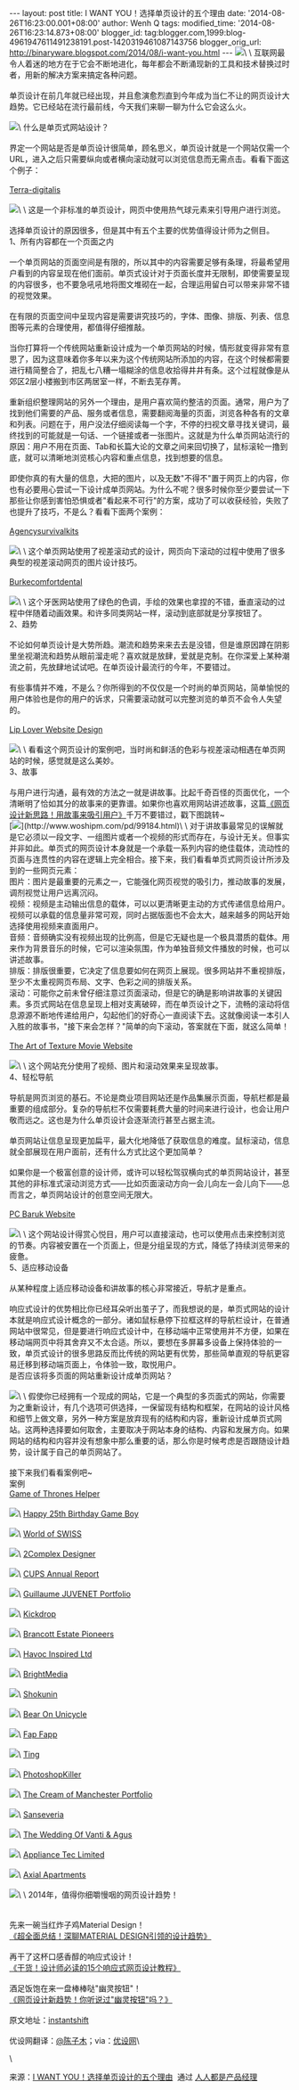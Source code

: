 --- layout: post title: I WANT YOU！选择单页设计的五个理由 date:
'2014-08-26T16:23:00.001+08:00' author: Wenh Q tags: modified\_time:
'2014-08-26T16:23:14.873+08:00' blogger\_id:
tag:blogger.com,1999:blog-4961947611491238191.post-1420319461087143756
blogger\_orig\_url:
http://binaryware.blogspot.com/2014/08/i-want-you.html ---
![](https://images-blogger-opensocial.googleusercontent.com/gadgets/proxy?url=http%3A%2F%2Fimage.woshipm.com%2Fwp-files%2F2014%2F08%2F96dd9b42408b59e13a8d7af5a9150e57.jpg&container=blogger&gadget=a&rewriteMime=image%2F*)\
\
互联网最令人着迷的地方在于它会不断地进化，每年都会不断涌现新的工具和技术替换过时者，用新的解决方案来搞定各种问题。\
\
单页设计在前几年就已经出现，并且愈演愈烈直到今年成为当仁不让的网页设计大趋势。它已经站在流行最前线，今天我们来聊一聊为什么它会这么火。\
\
![](https://images-blogger-opensocial.googleusercontent.com/gadgets/proxy?url=http%3A%2F%2Fimage.woshipm.com%2Fwp-files%2F2014%2F08%2F989ff483e6821af415a2a53720fd1cc3.jpg&container=blogger&gadget=a&rewriteMime=image%2F*)\
什么是单页式网站设计？\
\
界定一个网站是否是单页设计很简单，顾名思义，单页设计就是一个网站仅需一个URL，进入之后只需要纵向或者横向滚动就可以浏览信息而无需点击。看看下面这个例子：\
\
[Terra-digitalis](http://terra-digitalis.dfg.de/)\
\
![](https://images-blogger-opensocial.googleusercontent.com/gadgets/proxy?url=http%3A%2F%2Fimage.woshipm.com%2Fwp-files%2F2014%2F08%2Fe16b6eee4fc2d2f6ab096f8df65ed92a.jpg&container=blogger&gadget=a&rewriteMime=image%2F*)\
\
这是一个非标准的单页设计，网页中使用热气球元素来引导用户进行浏览。\
\
选择单页设计的原因很多，但是其中有五个主要的优势值得设计师为之侧目。\
1、所有内容都在一个页面之内\
\
一个单页网站的页面空间是有限的，所以其中的内容需要足够有条理，将最希望用户看到的内容呈现在他们面前。单页式设计对于页面长度并无限制，即使需要呈现的内容很多，也不要急吼吼地将图文堆砌在一起，合理运用留白可以带来非常不错的视觉效果。\
\
在有限的页面空间中呈现内容是需要讲究技巧的，字体、图像、排版、列表、信息图等元素的合理使用，都值得仔细推敲。\
\
当你打算将一个传统网站重新设计成为一个单页网站的时候，情形就变得非常有意思了，因为这意味着你多年以来为这个传统网站所添加的内容，在这个时候都需要进行精简整合了，把乱七八糟一塌糊涂的信息收拾得井井有条。这个过程就像是从郊区2层小楼搬到市区两居室一样，不断去芜存菁。\
\
重新组织整理网站的另外一个理由，是用户喜欢简约整洁的页面。通常，用户为了找到他们需要的产品、服务或者信息，需要翻阅海量的页面，浏览各种各有的文章和列表。问题在于，用户没法仔细阅读每一个字，不停的扫视文章寻找关键词，最终找到的可能就是一句话、一个链接或者一张图片。这就是为什么单页网站流行的原因：用户不用在页面、Tab和长篇大论的文章之间来回切换了，鼠标滚轮一撸到底，就可以清晰地浏览核心内容和重点信息，找到想要的信息。\
\
即使你真的有大量的信息，大把的图片，以及无数"不得不"置于网页上的内容，你也有必要用心尝试一下设计成单页网站。为什么不呢？很多时候你至少要尝试一下那些让你感到害怕恐惧或者"看起来不可行"的方案，成功了可以收获经验，失败了也提升了技巧，不是么？看看下面两个案例：\
\
[Agencysurvivalkits](http://agencysurvivalkits.com/)\
\
![](https://images-blogger-opensocial.googleusercontent.com/gadgets/proxy?url=http%3A%2F%2Fimage.woshipm.com%2Fwp-files%2F2014%2F08%2Ffe88ff692f053c9dba1b9d837307499c.jpg&container=blogger&gadget=a&rewriteMime=image%2F*)\
\
这个单页网站使用了视差滚动式的设计，网页向下滚动的过程中使用了很多典型的视差滚动网页的图片设计技巧。\
\
[Burkecomfortdental](http://burkecomfortdental.com/6-reasons-why-smiles-matter/)\
\
![](https://images-blogger-opensocial.googleusercontent.com/gadgets/proxy?url=http%3A%2F%2Fimage.woshipm.com%2Fwp-files%2F2014%2F08%2Ffc453f375d7aaf36fc6f9f94203b9ef5.jpg&container=blogger&gadget=a&rewriteMime=image%2F*)\
\
这个牙医网站使用了绿色的色调，手绘的效果也拿捏的不错，垂直滚动的过程中伴随着动画效果。和许多同类网站一样，滚动到底部就是分享按钮了。\
2、趋势\
\
不论如何单页设计是大势所趋。潮流和趋势来来去去是没错，但是谁原因蹲在阴影里坐视潮流和趋势从眼前溜走呢？喜欢就是放肆，爱就是克制。在你深爱上某种潮流之前，先放肆地试试吧。在单页设计最流行的今年，不要错过。\
\
有些事情并不难，不是么？你所得到的不仅仅是一个时尚的单页网站，简单愉悦的用户体验也是你的用户的诉求，只需要滚动就可以完整浏览的单页不会令人失望的。\
\
[Lip Lover Website Design](http://www.liplover.ca/)\
\
![](https://images-blogger-opensocial.googleusercontent.com/gadgets/proxy?url=http%3A%2F%2Fimage.woshipm.com%2Fwp-files%2F2014%2F08%2F1c1a24fc51e3ab0761164918df1d60e4.jpg&container=blogger&gadget=a&rewriteMime=image%2F*)\
\
看看这个网页设计的案例吧，当时尚和鲜活的色彩与视差滚动相遇在单页网站的时候，感觉就是这么美妙。\
3、故事\
\
与用户进行沟通，最有效的方法之一就是讲故事。比起千奇百怪的页面优化，一个清晰明了恰如其分的故事来的更靠谱。如果你也喜欢用网站讲述故事，这篇[《网页设计新思路！用故事来吸引用户》](http://www.woshipm.com/pd/99184.html)千万不要错过，戳下图跳转\~\
[![](https://images-blogger-opensocial.googleusercontent.com/gadgets/proxy?url=http%3A%2F%2Fimage.woshipm.com%2Fwp-files%2F2014%2F08%2Fd8eaf6d1e91d999c4c73ee4d3e9faae8.jpg&container=blogger&gadget=a&rewriteMime=image%2F*)](http://www.woshipm.com/pd/99184.html)\
\
对于讲故事最常见的误解就是它必须以一段文字、一组图片或者一个视频的形式而存在，与设计无关。但事实并非如此。单页式的网页设计本身就是一个承载一系列内容的绝佳载体，流动性的页面与连贯性的内容在逻辑上完全相合。接下来，我们看看单页式网页设计所涉及到的一些网页元素：\
图片：图片是最重要的元素之一，它能强化网页视觉的吸引力，推动故事的发展，调剂视觉让用户远离沉闷。\
视频：视频是主动输出信息的载体，可以以更清晰更主动的方式传递信息给用户。视频可以承载的信息量非常可观，同时占据版面也不会太大，越来越多的网站开始选择使用视频来直面用户。\
音频：音频确实没有视频出现的比例高，但是它无疑也是一个极具潜质的载体。用来作为背景音乐的时候，它可以渲染氛围，作为单独音频文件播放的时候，也可以讲述故事。\
排版：排版很重要，它决定了信息要如何在网页上展现。很多网站并不重视排版，至少不太重视网页布局、文字、色彩之间的排版关系。\
滚动：可能你之前未曾仔细注意过页面滚动，但是它的确是影响讲故事的关键因素。多页式网站在信息呈现上相对支离破碎，而在单页设计之下，流畅的滚动将信息源源不断地传递给用户，勾起他们的好奇心一直阅读下去。这就像阅读一本引人入胜的故事书，"接下来会怎样？"简单的向下滚动，答案就在下面，就这么简单！\
\
[The Art of Texture Movie Website](http://theartoftexture.com/)\
\
![](https://images-blogger-opensocial.googleusercontent.com/gadgets/proxy?url=http%3A%2F%2Fimage.woshipm.com%2Fwp-files%2F2014%2F08%2F64de711c1e255bd8aa3c9c7bddd76804.jpg&container=blogger&gadget=a&rewriteMime=image%2F*)\
\
这个网站充分使用了视频、图片和滚动效果来呈现故事。\
4、轻松导航\
\
导航是网页浏览的基石。不论是商业项目网站还是作品集展示页面，导航栏都是最重要的组成部分。复杂的导航栏不仅需要耗费大量的时间来进行设计，也会让用户敬而远之。这也是为什么单页设计会逐渐流行甚至占据主流。\
\
单页网站让信息呈现更加扁平，最大化地降低了获取信息的难度。鼠标滚动，信息就全部展现在用户面前，还有什么方式比这个更加简单？\
\
如果你是一个极富创意的设计师，或许可以轻松驾驭横向式的单页网站设计，甚至其他的非标准式滚动浏览方式——比如页面滚动方向一会儿向左一会儿向下——总而言之，单页网站设计的创意空间无限大。\
\
[PC Baruk Website](http://baruk.com.br/site/content/index.php)\
\
![](https://images-blogger-opensocial.googleusercontent.com/gadgets/proxy?url=http%3A%2F%2Fimage.woshipm.com%2Fwp-files%2F2014%2F08%2F49e3ea1ee063719574d6d21a9a042e81.jpg&container=blogger&gadget=a&rewriteMime=image%2F*)\
\
这个网站设计得赏心悦目，用户可以直接滚动，也可以使用点击来控制浏览的节奏。内容被安置在一个页面上，但是分组呈现的方式，降低了持续浏览带来的疲惫。\
5、适应移动设备\
\
从某种程度上适应移动设备和讲故事的核心非常接近，导航才是重点。\
\
响应式设计的优势相比你已经耳朵听出茧子了，而我想说的是，单页式网站的设计本就是响应式设计概念的一部分。诸如鼠标悬停下拉框这样的导航栏设计，在普通网站中很常见，但是要进行响应式设计中，在移动端中正常使用并不方便，如果在移动端网页中将其舍弃又不太合适。所以，要想在多屏幕多设备上保持体验的一致，单页式设计的很多思路反而比传统的网站更有优势，那些简单直观的导航更容易迁移到移动端页面上，令体验一致，取悦用户。\
是否应该将多页面的网站重新设计成单页网站？\
\
![](https://images-blogger-opensocial.googleusercontent.com/gadgets/proxy?url=http%3A%2F%2Fimage.woshipm.com%2Fwp-files%2F2014%2F08%2F75d9993c51fe15dea754a54899452078.jpg&container=blogger&gadget=a&rewriteMime=image%2F*)\
\
假使你已经拥有一个现成的网站，它是一个典型的多页面式的网站，你需要为之重新设计，有几个选项可供选择，一保留现有结构和框架，在网站的设计风格和细节上做文章，另外一种方案是放弃现有的结构和内容，重新设计成单页式网站。这两种选择要如何取舍，主要取决于网站本身的结构、内容和发展方向。如果网站的结构和内容并没有想象中那么重要的话，那么你是时候考虑是否跟随设计趋势，设计属于自己的单页网站了。\
\
接下来我们看看案例吧\~\
案例\
[Game of Thrones Helper](http://you-know-nothing.com/)\
\
![](https://images-blogger-opensocial.googleusercontent.com/gadgets/proxy?url=http%3A%2F%2Fimage.woshipm.com%2Fwp-files%2F2014%2F08%2Fe6c78b7ccb65edd09421ac57dd5681ac.jpg&container=blogger&gadget=a&rewriteMime=image%2F*)\
[Happy 25th Birthday Game
Boy](http://ihatetomatoes.net/happy-25th-birthday-game-boy/)\
\
![](https://images-blogger-opensocial.googleusercontent.com/gadgets/proxy?url=http%3A%2F%2Fimage.woshipm.com%2Fwp-files%2F2014%2F08%2Ff114ddce1ca10ab8179043f56bfccfe0.jpg&container=blogger&gadget=a&rewriteMime=image%2F*)\
[World of SWISS](http://www.world-of-swiss.com/en)\
\
![](https://images-blogger-opensocial.googleusercontent.com/gadgets/proxy?url=http%3A%2F%2Fimage.woshipm.com%2Fwp-files%2F2014%2F08%2F6f8e5a3ff6faaa44bfc251aba65cbc39.jpg&container=blogger&gadget=a&rewriteMime=image%2F*)\
[2Complex Designer](http://www.2complex.co.uk/#/Home)\
\
![](https://images-blogger-opensocial.googleusercontent.com/gadgets/proxy?url=http%3A%2F%2Fimage.woshipm.com%2Fwp-files%2F2014%2F08%2F07a2a626fd7729499563b8a81ce55705.jpg&container=blogger&gadget=a&rewriteMime=image%2F*)\
[CUPS Annual Report](http://www.cupsannual.ca/)\
\
![](https://images-blogger-opensocial.googleusercontent.com/gadgets/proxy?url=http%3A%2F%2Fimage.woshipm.com%2Fwp-files%2F2014%2F08%2F73b2d44c7a9e6ca6b7d7b1d6f2d8eb58.jpg&container=blogger&gadget=a&rewriteMime=image%2F*)\
[Guillaume JUVENET Portfolio](http://www.guillaumejuvenet.com/)\
\
![](https://images-blogger-opensocial.googleusercontent.com/gadgets/proxy?url=http%3A%2F%2Fimage.woshipm.com%2Fwp-files%2F2014%2F08%2F2c9ce36e0c85a786f2ebb0239f966f19.jpg&container=blogger&gadget=a&rewriteMime=image%2F*)\
[Kickdrop](https://kickdrop.me/)\
\
![](https://images-blogger-opensocial.googleusercontent.com/gadgets/proxy?url=http%3A%2F%2Fimage.woshipm.com%2Fwp-files%2F2014%2F08%2Fdbae725313415b6237c3cb025758ed57.jpg&container=blogger&gadget=a&rewriteMime=image%2F*)\
[Brancott Estate Pioneers](http://pioneers.brancottestate.com/)\
\
![](https://images-blogger-opensocial.googleusercontent.com/gadgets/proxy?url=http%3A%2F%2Fimage.woshipm.com%2Fwp-files%2F2014%2F08%2F6c7294c97cf434e1c8cd8d511e490e96.jpg&container=blogger&gadget=a&rewriteMime=image%2F*)\
[Havoc Inspired Ltd](http://havocinspired.co.uk/)\
\
![](https://images-blogger-opensocial.googleusercontent.com/gadgets/proxy?url=http%3A%2F%2Fimage.woshipm.com%2Fwp-files%2F2014%2F08%2F7c026bae293c1afb05318c2824bf5fb1.jpg&container=blogger&gadget=a&rewriteMime=image%2F*)\
[BrightMedia](http://www.brightmedia.pl/?lang=en&site=intro)\
\
![](https://images-blogger-opensocial.googleusercontent.com/gadgets/proxy?url=http%3A%2F%2Fimage.woshipm.com%2Fwp-files%2F2014%2F08%2F897b7da11f4e195cc0ac7434cea169fb.jpg&container=blogger&gadget=a&rewriteMime=image%2F*)\
[Shokunin](http://www.shokunin.pro/en)\
\
![](https://images-blogger-opensocial.googleusercontent.com/gadgets/proxy?url=http%3A%2F%2Fimage.woshipm.com%2Fwp-files%2F2014%2F08%2Fbd0ea45dd03ea710797ba0b28f5a0d01.jpg&container=blogger&gadget=a&rewriteMime=image%2F*)\
[Bear On Unicycle](http://bearonunicycle.com/)\
\
![](https://images-blogger-opensocial.googleusercontent.com/gadgets/proxy?url=http%3A%2F%2Fimage.woshipm.com%2Fwp-files%2F2014%2F08%2F20e64c1a01b9e31e4854e1d4d7f08344.jpg&container=blogger&gadget=a&rewriteMime=image%2F*)\
[Fap Fapp](http://fapfapp.com/)\
\
![](https://images-blogger-opensocial.googleusercontent.com/gadgets/proxy?url=http%3A%2F%2Fimage.woshipm.com%2Fwp-files%2F2014%2F08%2F2559b9fda498ba235b7400fa457cfe23.jpg&container=blogger&gadget=a&rewriteMime=image%2F*)\
[Ting](http://www.ting.in/)\
\
![](https://images-blogger-opensocial.googleusercontent.com/gadgets/proxy?url=http%3A%2F%2Fimage.woshipm.com%2Fwp-files%2F2014%2F08%2F0651a77161d8314fb2ce4e123a44bec9.jpg&container=blogger&gadget=a&rewriteMime=image%2F*)\
[PhotoshopKiller](http://photoshopkiller.com/)\
\
![](https://images-blogger-opensocial.googleusercontent.com/gadgets/proxy?url=http%3A%2F%2Fimage.woshipm.com%2Fwp-files%2F2014%2F08%2Fa1a8a95eb21368018233cf1cee71ac44.jpg&container=blogger&gadget=a&rewriteMime=image%2F*)\
[The Cream of Manchester Portfolio](http://behancereviewmcr.co.uk/)\
\
![](https://images-blogger-opensocial.googleusercontent.com/gadgets/proxy?url=http%3A%2F%2Fimage.woshipm.com%2Fwp-files%2F2014%2F08%2F5d268e08e6311d5c5392387a0cca6065.jpg&container=blogger&gadget=a&rewriteMime=image%2F*)\
[Sanseveria](http://www.sanseveria.be/en)\
\
![](https://images-blogger-opensocial.googleusercontent.com/gadgets/proxy?url=http%3A%2F%2Fimage.woshipm.com%2Fwp-files%2F2014%2F08%2F9becdd723cc647c0f032f5e37c028945.jpg&container=blogger&gadget=a&rewriteMime=image%2F*)\
[The Wedding Of Vanti & Agus](http://vantiag.us/)\
\
![](https://images-blogger-opensocial.googleusercontent.com/gadgets/proxy?url=http%3A%2F%2Fimage.woshipm.com%2Fwp-files%2F2014%2F08%2F215250653f71b834d6a8f28f0eee8739.jpg&container=blogger&gadget=a&rewriteMime=image%2F*)\
[Appliance Tec Limited](http://appliancetecltd.com/)\
\
![](https://images-blogger-opensocial.googleusercontent.com/gadgets/proxy?url=http%3A%2F%2Fimage.woshipm.com%2Fwp-files%2F2014%2F08%2F7edb1c463b14f462322a9670dadc1af0.jpg&container=blogger&gadget=a&rewriteMime=image%2F*)\
[Axial Apartments](http://axialgriffith.com.au/)\
\
![](https://images-blogger-opensocial.googleusercontent.com/gadgets/proxy?url=http%3A%2F%2Fimage.woshipm.com%2Fwp-files%2F2014%2F08%2F649e7bb7e6919ee63a9f1a683ca2be4f.jpg&container=blogger&gadget=a&rewriteMime=image%2F*)\
\
2014年，值得你细嚼慢咽的网页设计趋势！\
\
\
先来一碗当红炸子鸡Material Design！\
[《超全面总结！深聊MATERIAL
DESIGN引领的设计趋势》](http://www.woshipm.com/ucd/100058.html)\
\
再干了这杯口感香醇的响应式设计！\
[《干货！设计师必读的15个响应式网页设计教程》](http://www.uisdc.com/15-responsive-web-design-tutorials)\
\
酒足饭饱在来一盘棒棒哒"幽灵按钮"！\
[《网页设计新趋势！你听说过"幽灵按钮"吗？》](http://www.uisdc.com/ghost-buttons-design-trend)\
\
原文地址：[instantshift](http://www.instantshift.com/2014/06/26/why-single-page-websites-are-great/)\
\
优设网翻译：[@陈子木](http://weibo.com/chenzimu7/)；via：[优设网](http://www.uisdc.com/single-page-websites-design#)\
<div>

\

</div>

<div>

来源：[I WANT
YOU！选择单页设计的五个理由](http://www.woshipm.com/ucd/102320.html)  通过 [人人都是产品经理](http://www.woshipm.com/)

</div>
